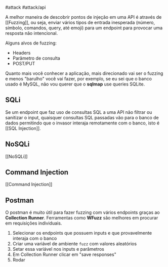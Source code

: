 #attack #attack/api

A melhor maneira de descobrir pontos de injeção em uma API é através de [[Fuzzing]], ou seja, enviar vários tipos de entrada inesperada (número, símbolo, comandos, query, até emoji) para um endpoint para provocar uma resposta não intencional.

Alguns alvos de fuzzing:
- Headers
- Parâmetro de consulta
- POST/PUT

Quanto mais você conhecer a aplicação, mais direcionado vai ser o fuzzing e menos "barulho" você vai fazer, por exemplo, se eu sei que o banco usado é MySQL, não vou querer que o **sqlmap** use queries SQLite.

## SQLi

Se um endpoint que faz uso de consultas SQL a uma API não filtrar ou sanitizar o input, quaisquer consultas SQL passadas vão para o banco de dados permitindo que o invasor interaja remotamente com o banco, isto é [[SQL Injection]].

## NoSQLi

[[NoSQLi]]

## Command Injection

[[Command Injection]] 

## Postman

O postman é muito útil para fazer fuzzing com vários endpoints graças ao **Collection Runner**. Ferramentas como **WFuzz** são melhores em procurar em requisições individuais.

1. Selecionar os endpoints que possuem inputs e que provavelmente interaja com o banco
2. Criar uma variável de ambiente `fuzz` com valores aleatórios
3. Setar essa variável nos inputs e parâmetros
4. Em Collection Runner clicar em "save responses"
5. Rodar